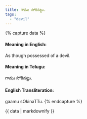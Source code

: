 ```yaml
---
title: గాము సోకినట్టు.
tags:
  - "devil"
---
```


{% capture data %}
#### Meaning in English:
As though possessed of a devil.

#### Meaning in Telugu:
గాము సోకినట్టు.

#### English Transliteration:
gaamu sOkinaTTu.
{% endcapture %}

{{ data | markdownify }}


